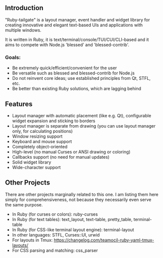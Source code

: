 ## Introduction

"Ruby-tailgate" is a layout manager, event handler and widget library for creating innovative and elegant text-based UIs and applications with multiple windows.

It is written in Ruby, it is text/terminal/console/TUI/CUI/CLI-based and it aims to compete with Node.js 'blessed' and 'blessed-contrib'.

### Goals:

* Be extremely quick/efficient/convenient for the user
* Be versatile such as blessed and blessed-contrib for Node.js
* Do not reinvent core ideas; use established principles from Qt, STFL, etc.
* Be better than existing Ruby solutions, which are lagging behind

## Features

* Layout manager with automatic placement (like e.g. Qt), configurable widget expansion and sticking to borders
* Layout manager is separate from drawing (you can use layout manager only, for calculating positions)
* Window resizing support
* Keyboard and mouse support
* Completely object-oriented
* High-level (no manual Curses or ANSI drawing or coloring)
* Callbacks support (no need for manual updates)
* Solid widget library
* Wide-character support

## Other Projects

There are other projects marginally related to this one.
I am listing them here simply for comprehensiveness, not because they necessarily even serve the same purpose.

* In Ruby (for curses or colors): ruby-curses
* In Ruby (for text tables): text_layout, text-table, pretty_table, terminal-table
* In Ruby (for CSS-like terminal layout engine): terminal-layout
* In other languages: STFL, Curses::UI, urwid
* For layouts in Tmux: https://changelog.com/teamocil-ruby-yaml-tmux-layouts/
* For CSS parsing and matching: css_parser
